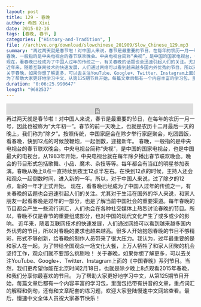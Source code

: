 ```yaml
---
layout: post
title: 129 - 春晚
author: 希茜 Xixi
date: 2015-02-16
tags: [春晚, 春节, ]
categories: ["History-and-Tradition", ]
file: //archive.org/download/slowchinese_201909/Slow_Chinese_129.mp3
summary: "再过两天就是春节啦！对中国人来说，春节是最重要的节日，在每年的农历一月一号，因此也被称为“大年初一”。春节的前一天晚上，也就是农历十二月最后一天的晚上，我们称为”除夕”。按照传统，中国家庭会在除夕举行家庭聚会，吃团圆饭，看春晚，快到12点的时候放鞭炮，一起倒数，迎接新年。  
春晚，一般指的是中央电视台的春节联欢晚会。中央电视台简称“央视”，是中国的国家电视台，也是中国最大的电视台。从1983年开始，中央电视台就在每年除夕播出春节联欢晚会。晚会的节目形式包括歌舞、小品、魔术、杂技等等。每年都会有当红的明星参加表演。春晚从晚上8点一直持续到夜里12点半左右。在快到12点的时候，主持人还会和观众一起倒数时间，进入新的一年。所以，对于中国人来说，过了除夕的12点，新的一年才正式开始。  
现在，看春晚已经成为了中国人过年的传统之一，有关春晚的话题也会迅速引起人们的关注。尤其对于生活在国外的华人来说，和家人朋友一起看春晚是过年的一部分，也是了解当前中国社会的重要渠道。每年春晚的节目都会产生一些流行词汇，人们也会在各种社交媒体上热烈讨论春晚的节目。所以，春晚不仅是春节的重要组成部分，也对中国的现代文化产生了或多或少的影响。  
近年来，随着互联网技术的快速发展，人们通过网络可以看到越来越多国内外优秀的节目，所以对春晚的要求也越来越高。很多人开始抱怨春晚的节目不够精彩，形式不够创新，给春晚的制作人员带来了很大压力。我认为，过年最重要的是和家人在一起。为了带给全国观众一场文化大餐，上万人牺牲了和家人团聚的机会坚持工作，观众们就不要那么挑剔啦！  
关于春晚，如果你想了解更多，可以去关注YouTube、Google+、Twitter、Instagram上面的《中国春晚》系列节目。当然，我们更希望你能在北京时间2月18日，也就是除夕晚上8点观看2015年春晚，和我们分享你最喜欢的节目。  
为了帮助大家更好地学习中文，从第125期节目开始，每篇文章后都有一个内容丰富的学习包，里面包括带有拼音的文章，重点词汇的解释和例句，还有和文章配套的练习题，欢迎大家登陆慢速中文网站查看。最后，慢速中文全体人员祝大家春节快乐！"
duration: "0:06:25.990647"
length: "9682537"
---
```


<iframe src="https://archive.org/embed/slowchinese_201909/Slow_Chinese_129.mp3" width="500" height="30" frameborder="0" webkitallowfullscreen="true" mozallowfullscreen="true" allowfullscreen></iframe>
再过两天就是春节啦！对中国人来说，春节是最重要的节日，在每年的农历一月一号，因此也被称为“大年初一”。春节的前一天晚上，也就是农历十二月最后一天的晚上，我们称为”除夕”。按照传统，中国家庭会在除夕举行家庭聚会，吃团圆饭，看春晚，快到12点的时候放鞭炮，一起倒数，迎接新年。  
春晚，一般指的是中央电视台的春节联欢晚会。中央电视台简称“央视”，是中国的国家电视台，也是中国最大的电视台。从1983年开始，中央电视台就在每年除夕播出春节联欢晚会。晚会的节目形式包括歌舞、小品、魔术、杂技等等。每年都会有当红的明星参加表演。春晚从晚上8点一直持续到夜里12点半左右。在快到12点的时候，主持人还会和观众一起倒数时间，进入新的一年。所以，对于中国人来说，过了除夕的12点，新的一年才正式开始。  
现在，看春晚已经成为了中国人过年的传统之一，有关春晚的话题也会迅速引起人们的关注。尤其对于生活在国外的华人来说，和家人朋友一起看春晚是过年的一部分，也是了解当前中国社会的重要渠道。每年春晚的节目都会产生一些流行词汇，人们也会在各种社交媒体上热烈讨论春晚的节目。所以，春晚不仅是春节的重要组成部分，也对中国的现代文化产生了或多或少的影响。  
近年来，随着互联网技术的快速发展，人们通过网络可以看到越来越多国内外优秀的节目，所以对春晚的要求也越来越高。很多人开始抱怨春晚的节目不够精彩，形式不够创新，给春晚的制作人员带来了很大压力。我认为，过年最重要的是和家人在一起。为了带给全国观众一场文化大餐，上万人牺牲了和家人团聚的机会坚持工作，观众们就不要那么挑剔啦！  
关于春晚，如果你想了解更多，可以去关注YouTube、Google+、Twitter、Instagram上面的《中国春晚》系列节目。当然，我们更希望你能在北京时间2月18日，也就是除夕晚上8点观看2015年春晚，和我们分享你最喜欢的节目。  
为了帮助大家更好地学习中文，从第125期节目开始，每篇文章后都有一个内容丰富的学习包，里面包括带有拼音的文章，重点词汇的解释和例句，还有和文章配套的练习题，欢迎大家登陆慢速中文网站查看。最后，慢速中文全体人员祝大家春节快乐！